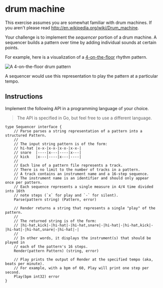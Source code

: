 # drum machine

This exercise assumes you are somewhat familiar with drum machines.
If you aren't please read http://en.wikipedia.org/wiki/Drum_machine.

Your challenge is to implement the *sequencer* portion of a drum machine.
A sequencer builds a pattern over time by adding individual sounds at certain points.

For example, here is a visualization of a [4-on-the-floor](https://en.wikipedia.org/wiki/Four_on_the_floor_(music)) rhythm pattern.

![A 4-on-the-floor drum pattern](https://upload.wikimedia.org/wikipedia/commons/thumb/c/c5/Four_to_the_floor_Roland_TR-707.jpg/330px-Four_to_the_floor_Roland_TR-707.jpg)

A sequencer would use this representation to play the pattern at a particular tempo.

## Instructions

Implement the following API in a programming language of your choice.

> The API is specified in Go, but feel free to use a different language.

```golang
type Sequencer interface {
    // Parse parses a string representation of a pattern into a structured Pattern.
    //
    // The input string pattern is of the form:
    // hi-hat |x-x-|x-x-|x-x-|x-x-|
    // snare  |----|x---|----|x---|
    // kick   |x---|----|x---|----|
    // 
    // Each line of a pattern file represents a track.
    // There is no limit to the number of tracks in a pattern.
    // A track contains an instrument name and a 16-step sequence.
    // The instrument name is an identifier and should only appear once per pattern.
    // Each sequence represents a single measure in 4/4 time divided into 16th
    // note steps (`x` for play and `-` for silent). 
    Parse(pattern string) (Pattern, error)

    // Render returns a string that represents a single "play" of the pattern.
    //
    // The returned string is of the form:
    // |hi-hat,kick|-|hi-hat|-|hi-hat,snare|-|hi-hat|-|hi-hat,kick|-|hi-hat|-|hi-hat,snare|-|hi-hat|-|
    //
    // In other words, it displays the instrument(s) that should be played in
    // each of the pattern's 16 steps.
    Render(pattern Pattern) (string, error)

    // Play prints the output of Render at the specified tempo (aka, beats per minute).
    // For example, with a bpm of 60, Play will print one step per second.
    Play(bpm int32) error
}
```
